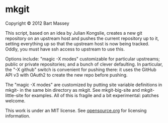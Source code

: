 # mkgit
Copyright &copy; 2012 Bart Massey

This script, based on an idea by Julian Kongslie, creates a
new git repository on an upstream host and pushes the
current repository up to it, setting everything up so that
the upstream host is now being tracked. Oddly, you must have
ssh access to upstream to use this.

Options include: "magic -X modes" customizable for
particular upstreams; public or private repositories; and a
bunch of clever defaulting. In particular, the "-X github"
switch is convenient for pushing there: it uses the GitHub
API v3 with OAuth2 to create the new repo before pushing.

The "magic -X modes" are customized by putting site variable
definitions in mkgit-<site> in the same bin directory as
mkgit. See mkgit-big-site and mkgit-little-site for
examples. All of this is fragile and a bit experimental:
patches welcome.

This work is under an MIT license. See
[opensource.org](http://opensource.org/licenses/mit-license.php)
for licensing information.
